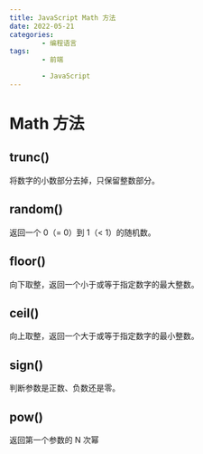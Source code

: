 ```yaml
---
title: JavaScript Math 方法
date: 2022-05-21
categories:
        - 编程语言
tags:
        - 前端

        - JavaScript
---
```


# Math 方法

## trunc()

将数字的小数部分去掉，只保留整数部分。

## random()

返回一个 0（= 0）到 1（< 1）的随机数。

## floor()

向下取整，返回一个小于或等于指定数字的最大整数。

## ceil()

向上取整，返回一个大于或等于指定数字的最小整数。

## sign()

判断参数是正数、负数还是零。

## pow()

返回第一个参数的 N 次幂

